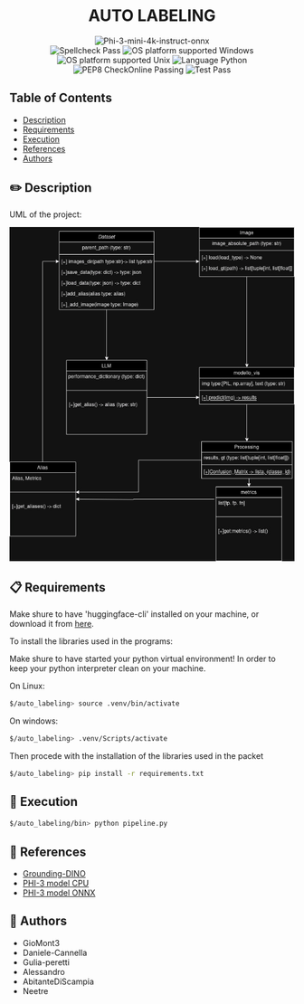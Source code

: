 <div align="center">
  <h1>AUTO LABELING</h1>

  <img src="https://img.shields.io/badge/LLM-phi3%20mini%204k%20onnx-lightblue?style=for-the-badge&logo=phi3" alt="Phi-3-mini-4k-instruct-onnx">

  <br>

  <img src="https://img.shields.io/badge/Spellcheck-Pass-green?style=flat" alt="Spellcheck Pass">

  <img src="https://img.shields.io/badge/OS%20platform%20supported-Windows-green?style=flat" alt="OS platform supported Windows">

  <img src="https://img.shields.io/badge/OS%20platform%20supported-Unix-green?style=flat" alt="OS platform supported Unix">

  <img src="https://img.shields.io/badge/Language-Python-yellowgreen?style=flat" alt="Language Python">

  <img src="https://img.shields.io/badge/PEP8%20CheckOnline-Passing-green" alt="PEP8 CheckOnline Passing">

  <img src="https://img.shields.io/badge/Test-Pass-green" alt="Test Pass">
</div>

## Table of Contents

- [Description](#pencil2-description)
- [Requirements](#clipboard-requirements)
- [Execution](#diamond_shape_with_a_dot_inside-execution)
- [References](#link-references)
- [Authors](#busts_in_silhouette-authors)

## :pencil2: Description

UML of the project:

![Image](data/img_readme/SchemaLogicoPipeline.drawio.jpg)

## :clipboard: Requirements

Make shure to have 'huggingface-cli' installed on your machine, or download it from [here](https://huggingface.co/docs/huggingface_hub/guides/cli).

To install the libraries used in the programs:

Make shure to have started your python virtual environment!
In order to keep your python interpreter clean on your machine.

On Linux:

```bash
$/auto_labeling> source .venv/bin/activate
```

On windows:

```bash
$/auto_labeling> .venv/Scripts/activate
```

Then procede with the installation of the libraries used in the packet

```bash
$/auto_labeling> pip install -r requirements.txt
```

## :diamond_shape_with_a_dot_inside: Execution

```bash
$/auto_labeling/bin> python pipeline.py
```

## :link: References

- [Grounding-DINO](https://huggingface.co/IDEA-Research/grounding-dino-base)
- [PHI-3 model CPU](https://github.com/microsoft/onnxruntime-genai/blob/main/examples/python/phi-3-tutorial.md#run-on-cpu)
- [PHI-3 model ONNX](https://huggingface.co/microsoft/Phi-3-mini-4k-instruct-onnx/tree/main/cpu_and_mobile)

## :busts_in_silhouette: Authors

- GioMont3
- Daniele-Cannella
- Gulia-peretti
- Alessandro
- AbitanteDiScampia
- Neetre
